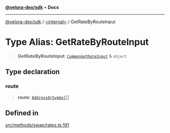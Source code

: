 [**@velora-dex/sdk**](../../README.md) • **Docs**

***

[@velora-dex/sdk](../../globals.md) / [\<internal\>](../README.md) / GetRateByRouteInput

# Type Alias: GetRateByRouteInput

> **GetRateByRouteInput**: [`CommonGetRateInput`](CommonGetRateInput.md) & `object`

## Type declaration

### route

> **route**: [`AddressOrSymbol`](../../type-aliases/AddressOrSymbol.md)[]

## Defined in

[src/methods/swap/rates.ts:191](https://github.com/VeloraDEX/sdk/blob/feat/extend_delta_orders_filtering/src/methods/swap/rates.ts#L191)
